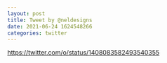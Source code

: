 ```yaml
--- 
layout: post 
title: Tweet by @neldesigns 
date: 2021-06-24 1624548266 
categories: twitter 
--- 
```

https://twitter.com/o/status/1408083582493540355